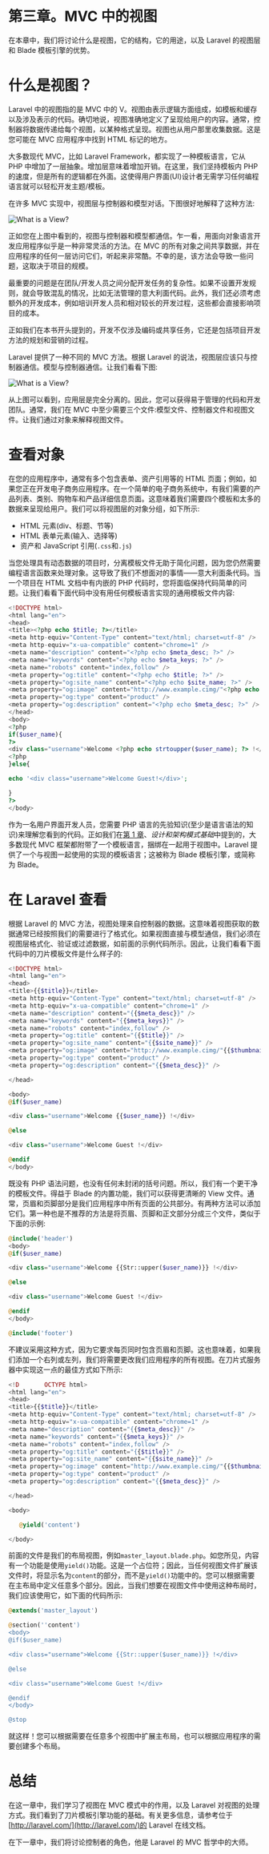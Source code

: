 # 第三章。MVC 中的视图

在本章中，我们将讨论什么是视图，它的结构，它的用途，以及 Laravel 的视图层和 Blade 模板引擎的优势。

# 什么是视图？

Laravel 中的视图指的是 MVC 中的 V。视图由表示逻辑方面组成，如模板和缓存以及涉及表示的代码。确切地说，视图准确地定义了呈现给用户的内容。通常，控制器将数据传递给每个视图，以某种格式呈现。视图也从用户那里收集数据。这是您可能在 MVC 应用程序中找到 HTML 标记的地方。

大多数现代 MVC，比如 Laravel Framework，都实现了一种模板语言，它从 PHP 中增加了一层抽象。增加层意味着增加开销。在这里，我们坚持模板内 PHP 的速度，但是所有的逻辑都在外面。这使得用户界面(UI)设计者无需学习任何编程语言就可以轻松开发主题/模板。

在许多 MVC 实现中，视图层与控制器和模型对话。下图很好地解释了这种方法:

![What is a View?](img/Image00006.jpg)

正如您在上图中看到的，视图与控制器和模型都通信。乍一看，用面向对象语言开发应用程序似乎是一种非常灵活的方法。在 MVC 的所有对象之间共享数据，并在应用程序的任何一层访问它们，听起来非常酷。不幸的是，该方法会导致一些问题，这取决于项目的规模。

最重要的问题是在团队/开发人员之间分配开发任务的复杂性。如果不设置开发规则，就会导致混乱的情况，比如无法管理的意大利面代码。此外，我们还必须考虑额外的开发成本，例如培训开发人员和相对较长的开发过程，这些都会直接影响项目的成本。

正如我们在本书开头提到的，开发不仅涉及编码或共享任务，它还是包括项目开发方法的规划和营销的过程。

Laravel 提供了一种不同的 MVC 方法。根据 Laravel 的说法，视图层应该只与控制器通信。模型与控制器通信。让我们看看下图:

![What is a View?](img/Image00007.jpg)

从上图可以看到，应用层是完全分离的。因此，您可以获得易于管理的代码和开发团队。通常，我们在 MVC 中至少需要三个文件:模型文件、控制器文件和视图文件。让我们通过对象来解释视图文件。

# 查看对象

在您的应用程序中，通常有多个包含表单、资产引用等的 HTML 页面；例如，如果您正在开发电子商务应用程序。在一个简单的电子商务系统中，有我们需要的产品列表、类别、购物车和产品详细信息页面。这意味着我们需要四个模板和太多的数据来呈现给用户。我们可以将视图层的对象分组，如下所示:

*   HTML 元素(div、标题、节等)
*   HTML 表单元素(输入、选择等)
*   资产和 JavaScript 引用(`.css`和`.js`)

当您处理具有动态数据的项目时，分离模板文件无助于简化问题，因为您仍然需要编程语言函数来处理对象。这导致了我们不想面对的事情——意大利面条代码。当一个项目在 HTML 文档中有内嵌的 PHP 代码时，您将面临保持代码简单的问题。让我们看看下面代码中没有用任何模板语言实现的通用模板文件内容:

```php
<!DOCTYPE html> 
<html lang="en"> 
<head> 
<title><?php echo $title; ?></title> 
<meta http-equiv="Content-Type" content="text/html; charset=utf-8" /> 
<meta http-equiv="x-ua-compatible" content="chrome=1" /> 
<meta name="description" content="<?php echo $meta_desc; ?>" /> 
<meta name="keywords" content="<?php echo $meta_keys; ?>" /> 
<meta name="robots" content="index,follow" /> 
<meta property="og:title" content="<?php echo $title; ?>" /> 
<meta property="og:site_name" content="<?php echo $site_name; ?>" /> 
<meta property="og:image" content="http://www.example.cimg/"<?php echo $thumbnail; ?> /> 
<meta property="og:type" content="product" /> 
<meta property="og:description" content="<?php echo $meta_desc; ?>" /> 
</head> 
<body> 
<?php 
if($user_name){ 
?>
<div class="username">Welcome <?php echo strtoupper($user_name); ?> !</div> 
<?php 
}else{ 

echo '<div class="username">Welcome Guest!</div>'; 

} 
?> 
</body> 
```

作为一名用户界面开发人员，您需要 PHP 语言的先验知识(至少是语言语法的知识)来理解您看到的代码。正如我们在[第 1 章](1.html#page "Chapter 1. Design and Architectural Pattern Fundamentals")、*设计和架构模式基础*中提到的，大多数现代 MVC 框架都附带了一个模板语言，捆绑在一起用于视图中。Laravel 提供了一个与视图一起使用的实现的模板语言；这被称为 Blade 模板引擎，或简称为 Blade。

# 在 Laravel 查看

根据 Laravel 的 MVC 方法，视图处理来自控制器的数据。这意味着视图获取的数据通常已经按照我们的需要进行了格式化。如果视图直接与模型通信，我们必须在视图层格式化、验证或过滤数据，如前面的示例代码所示。因此，让我们看看下面代码中的刀片模板文件是什么样子的:

```php
<!DOCTYPE html> 
<html lang="en"> 
<head> 
<title>{{$title}}</title> 
<meta http-equiv="Content-Type" content="text/html; charset=utf-8" /> 
<meta http-equiv="x-ua-compatible" content="chrome=1" /> 
<meta name="description" content="{{$meta_desc}}" /> 
<meta name="keywords" content="{{$meta_keys}}" /> 
<meta name="robots" content="index,follow" /> 
<meta property="og:title" content="{{$title}}" />
<meta property="og:site_name" content="{{$site_name}}" /> 
<meta property="og:image" content="http://www.example.cimg/"{{$thumbnail}} /> 
<meta property="og:type" content="product" /> 
<meta property="og:description" content="{{$meta_desc}}" /> 

</head> 

<body> 
@if($user_name) 

<div class="username">Welcome {{$user_name}} !</div> 

@else 

<div class="username">Welcome Guest !</div> 

@endif 
</body>
```

既没有 PHP 语法问题，也没有任何未封闭的括号问题。所以，我们有一个更干净的模板文件。得益于 Blade 的内置功能，我们可以获得更清晰的 View 文件。通常，页眉和页脚部分是我们应用程序中所有页面的公共部分。有两种方法可以添加它们。第一种也是不推荐的方法是将页眉、页脚和正文部分分成三个文件，类似于下面的示例:

```php
@include('header')
<body> 
@if($user_name) 

<div class="username">Welcome {{Str::upper($user_name)}} !</div> 

@else 

<div class="username">Welcome Guest !</div> 

@endif 
</body>

@include('footer')
```

不建议采用这种方式，因为它要求每页同时包含页眉和页脚。这也意味着，如果我们添加一个右列或左列，我们将需要更改我们应用程序的所有视图。在刀片式服务器中实现这一点的最佳方式如下所示:

```php
<!D       OCTYPE html> 
<html lang="en"> 
<head> 
<title>{{$title}}</title> 
<meta http-equiv="Content-Type" content="text/html; charset=utf-8" /> 
<meta http-equiv="x-ua-compatible" content="chrome=1" /> 
<meta name="description" content="{{$meta_desc}}" /> 
<meta name="keywords" content="{{$meta_keys}}" /> 
<meta name="robots" content="index,follow" /> 
<meta property="og:title" content="{{$title}}" /> 
<meta property="og:site_name" content="{{$site_name}}" /> 
<meta property="og:image" content="http://www.example.cimg/"{{$thumbnail}} /> 
<meta property="og:type" content="product" /> 
<meta property="og:description" content="{{$meta_desc}}" /> 

</head> 

<body> 

   @yield('content')

</body>
```

前面的文件是我们的布局视图，例如`master_layout.blade.php`。如您所见，内容有一个功能是使用`yield()`功能。这是一个占位符；因此，当任何视图文件扩展该文件时，将显示名为`content`的部分，而不是`yield()`功能中的。您可以根据需要在主布局中定义任意多个部分。因此，当我们想要在视图文件中使用这种布局时，我们应该使用它，如下面的代码所示:

```php
@extends('master_layout')

@section(''content')
<body> 
@if($user_name) 

<div class="username">Welcome {{Str::upper($user_name)}} !</div> 

@else 

<div class="username">Welcome Guest !</div> 

@endif 
</body>

@stop
```

就这样！您可以根据需要在任意多个视图中扩展主布局，也可以根据应用程序的需要创建多个布局。

# 总结

在这一章中，我们学习了视图在 MVC 模式中的作用，以及 Laravel 对视图的处理方式。我们看到了刀片模板引擎功能的基础。有关更多信息，请参考位于[http://laravel.com/](http://laravel.com/)的 Laravel 在线文档。

在下一章中，我们将讨论控制者的角色，他是 Laravel 的 MVC 哲学中的大师。